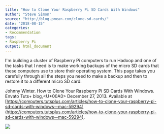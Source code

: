 ```yaml
---
title: "How to Clone Your Raspberry Pi SD Cards With Windows"
author: "Steve Simon"
source: "http://blog.pmean.com/clone-sd-cards/"
date: "2018-08-15"
categories:
- Recommendation
tags:
- Raspberry Pi
output: html_document
---
```


I'm building a cluster of Raspberry Pi computers to run Hadoop and one
of the tasks that I need is to make working backups of the micro SD
cards that these computers use to store their operating system. This
page takes you carefully through all the steps you need to make a backup
and then to restore it to a different micro SD card.

<!---More--->

Johnny Winter. How to Clone Your Raspberry Pi SD Cards With Windows.
Envato Tuts+ blog,<U+00A0> December 27, 2013. Available at
[https://computers.tutsplus.com/articles/how-to-clone-your-raspberry-pi-sd-cards-with-windows--mac-59294](https://computers.tutsplus.com/articles/how-to-clone-your-raspberry-pi-sd-cards-with-windows--mac-59294).

![](http://www.pmean.com/new-images/18/clone-sd-cards01.png)




